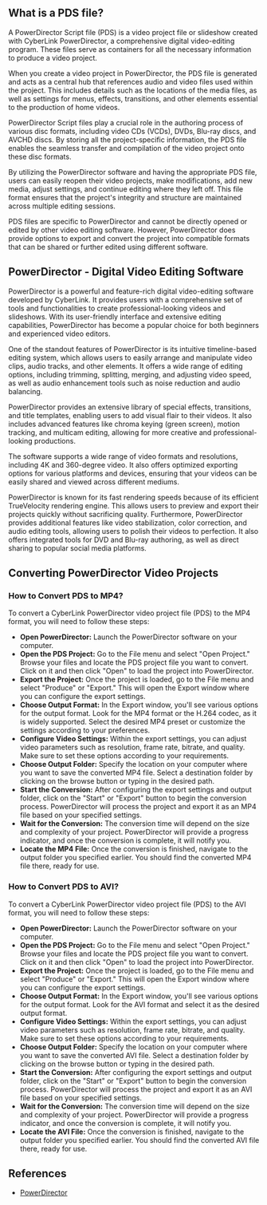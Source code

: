 ## What is a PDS file?

A PowerDirector Script file (PDS) is a video project file or slideshow created with CyberLink PowerDirector, a comprehensive digital video-editing program. These files serve as containers for all the necessary information to produce a video project.

When you create a video project in PowerDirector, the PDS file is generated and acts as a central hub that references audio and video files used within the project. This includes details such as the locations of the media files, as well as settings for menus, effects, transitions, and other elements essential to the production of home videos.

PowerDirector Script files play a crucial role in the authoring process of various disc formats, including video CDs (VCDs), DVDs, Blu-ray discs, and AVCHD discs. By storing all the project-specific information, the PDS file enables the seamless transfer and compilation of the video project onto these disc formats.

By utilizing the PowerDirector software and having the appropriate PDS file, users can easily reopen their video projects, make modifications, add new media, adjust settings, and continue editing where they left off. This file format ensures that the project's integrity and structure are maintained across multiple editing sessions.

PDS files are specific to PowerDirector and cannot be directly opened or edited by other video editing software. However, PowerDirector does provide options to export and convert the project into compatible formats that can be shared or further edited using different software.

## PowerDirector - Digital Video Editing Software

PowerDirector is a powerful and feature-rich digital video-editing software developed by CyberLink. It provides users with a comprehensive set of tools and functionalities to create professional-looking videos and slideshows. With its user-friendly interface and extensive editing capabilities, PowerDirector has become a popular choice for both beginners and experienced video editors.

One of the standout features of PowerDirector is its intuitive timeline-based editing system, which allows users to easily arrange and manipulate video clips, audio tracks, and other elements. It offers a wide range of editing options, including trimming, splitting, merging, and adjusting video speed, as well as audio enhancement tools such as noise reduction and audio balancing.

PowerDirector provides an extensive library of special effects, transitions, and title templates, enabling users to add visual flair to their videos. It also includes advanced features like chroma keying (green screen), motion tracking, and multicam editing, allowing for more creative and professional-looking productions.

The software supports a wide range of video formats and resolutions, including 4K and 360-degree video. It also offers optimized exporting options for various platforms and devices, ensuring that your videos can be easily shared and viewed across different mediums.

PowerDirector is known for its fast rendering speeds because of its efficient TrueVelocity rendering engine. This allows users to preview and export their projects quickly without sacrificing quality. Furthermore, PowerDirector provides additional features like video stabilization, color correction, and audio editing tools, allowing users to polish their videos to perfection. It also offers integrated tools for DVD and Blu-ray authoring, as well as direct sharing to popular social media platforms.

## Converting PowerDirector Video Projects

### How to Convert PDS to MP4?

To convert a CyberLink PowerDirector video project file (PDS) to the MP4 format, you will need to follow these steps:

- **Open PowerDirector:** Launch the PowerDirector software on your computer.
- **Open the PDS Project:** Go to the File menu and select "Open Project." Browse your files and locate the PDS project file you want to convert. Click on it and then click "Open" to load the project into PowerDirector.
- **Export the Project:** Once the project is loaded, go to the File menu and select "Produce" or "Export." This will open the Export window where you can configure the export settings.
- **Choose Output Format:** In the Export window, you'll see various options for the output format. Look for the MP4 format or the H.264 codec, as it is widely supported. Select the desired MP4 preset or customize the settings according to your preferences.
- **Configure Video Settings:** Within the export settings, you can adjust video parameters such as resolution, frame rate, bitrate, and quality. Make sure to set these options according to your requirements.
- **Choose Output Folder:** Specify the location on your computer where you want to save the converted MP4 file. Select a destination folder by clicking on the browse button or typing in the desired path.
- **Start the Conversion:** After configuring the export settings and output folder, click on the "Start" or "Export" button to begin the conversion process. PowerDirector will process the project and export it as an MP4 file based on your specified settings.
- **Wait for the Conversion:** The conversion time will depend on the size and complexity of your project. PowerDirector will provide a progress indicator, and once the conversion is complete, it will notify you.
- **Locate the MP4 File:** Once the conversion is finished, navigate to the output folder you specified earlier. You should find the converted MP4 file there, ready for use.

### How to Convert PDS to AVI?

To convert a CyberLink PowerDirector video project file (PDS) to the AVI format, you will need to follow these steps:

- **Open PowerDirector:** Launch the PowerDirector software on your computer.
- **Open the PDS Project:** Go to the File menu and select "Open Project." Browse your files and locate the PDS project file you want to convert. Click on it and then click "Open" to load the project into PowerDirector.
- **Export the Project:** Once the project is loaded, go to the File menu and select "Produce" or "Export." This will open the Export window where you can configure the export settings.
- **Choose Output Format:** In the Export window, you'll see various options for the output format. Look for the AVI format and select it as the desired output format.
- **Configure Video Settings:** Within the export settings, you can adjust video parameters such as resolution, frame rate, bitrate, and quality. Make sure to set these options according to your requirements.
- **Choose Output Folder:** Specify the location on your computer where you want to save the converted AVI file. Select a destination folder by clicking on the browse button or typing in the desired path.
- **Start the Conversion:** After configuring the export settings and output folder, click on the "Start" or "Export" button to begin the conversion process. PowerDirector will process the project and export it as an AVI file based on your specified settings.
- **Wait for the Conversion:** The conversion time will depend on the size and complexity of your project. PowerDirector will provide a progress indicator, and once the conversion is complete, it will notify you.
- **Locate the AVI File:** Once the conversion is finished, navigate to the output folder you specified earlier. You should find the converted AVI file there, ready for use.
  
## References
* [PowerDirector](https://en.wikipedia.org/wiki/PowerDirector)
